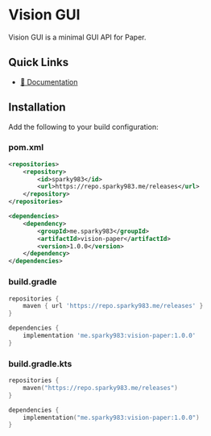 # Vision GUI

Vision GUI is a minimal GUI API for Paper.

## Quick Links

- [📔 Documentation](https://vision.sparky983.me/)

## Installation

Add the following to your build configuration:

### pom.xml

```xml
<repositories>
    <repository>
        <id>sparky983</id>
        <url>https://repo.sparky983.me/releases</url>
    </repository>
</repositories>

<dependencies>
    <dependency>
        <groupId>me.sparky983</groupId>
        <artifactId>vision-paper</artifactId>
        <version>1.0.0</version>
    </dependency>
</dependencies>
```

### build.gradle

```groovy
repositories {
    maven { url 'https://repo.sparky983.me/releases' }
}

dependencies {
    implementation 'me.sparky983:vision-paper:1.0.0'
}
```

### build.gradle.kts

```kotlin
repositories {
    maven("https://repo.sparky983.me/releases")
}

dependencies {
    implementation("me.sparky983:vision-paper:1.0.0")
}
```
